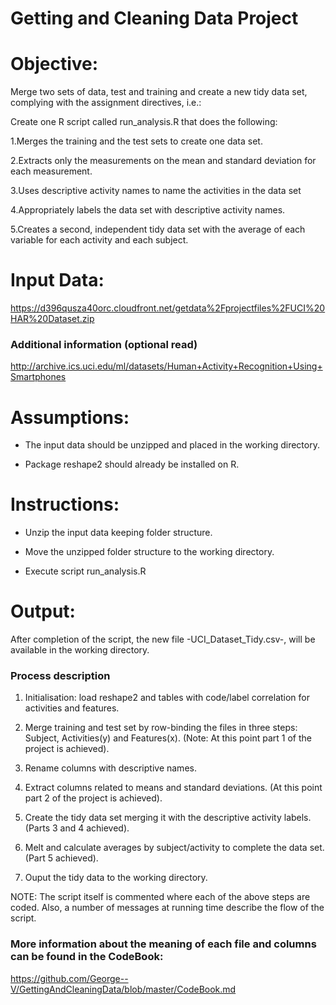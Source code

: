 Getting and Cleaning Data Project
=================================

# Objective:

Merge two sets of data, test and training and create a new tidy data set,
complying with the assignment directives, i.e.:

Create one R script called run_analysis.R that does the following:

1.Merges the training and the test sets to create one data set.

2.Extracts only the measurements on the mean and standard deviation for each measurement. 

3.Uses descriptive activity names to name the activities in the data set

4.Appropriately labels the data set with descriptive activity names. 

5.Creates a second, independent tidy data set with the average of each variable for each activity and each subject. 


# Input Data:

https://d396qusza40orc.cloudfront.net/getdata%2Fprojectfiles%2FUCI%20HAR%20Dataset.zip

### Additional information (optional read)

http://archive.ics.uci.edu/ml/datasets/Human+Activity+Recognition+Using+Smartphones 

# Assumptions:

* The input data should be unzipped and placed in the working directory.

* Package reshape2 should already be installed on R.

# Instructions:

* Unzip the input data keeping folder structure.

* Move the unzipped folder structure to the working directory.

* Execute script run_analysis.R

# Output:

After completion of the script, the new file -UCI_Dataset_Tidy.csv-, will be available in the working directory.

### Process description

1) Initialisation: load reshape2 and tables with code/label correlation for activities and features.

2) Merge training and test set by row-binding the files in three steps: Subject, Activities(y) and Features(x).
	(Note: At this point part 1 of the project is achieved).

3) Rename columns with descriptive names.

4) Extract columns related to means and standard deviations.
	(At this point part 2 of the project is achieved).
	
5) Create the tidy data set merging it with the descriptive activity labels.
	(Parts 3 and 4 achieved).
	
6) Melt and calculate averages by subject/activity to complete the data set.
	(Part 5 achieved).

7) Ouput the tidy data to the working directory.

NOTE: The script itself is commented where each of the above steps are coded.
      Also, a number of messages at running time describe the flow of the script.
	

### More information about the meaning of each file and columns can be found in the CodeBook:

https://github.com/George--V/GettingAndCleaningData/blob/master/CodeBook.md

